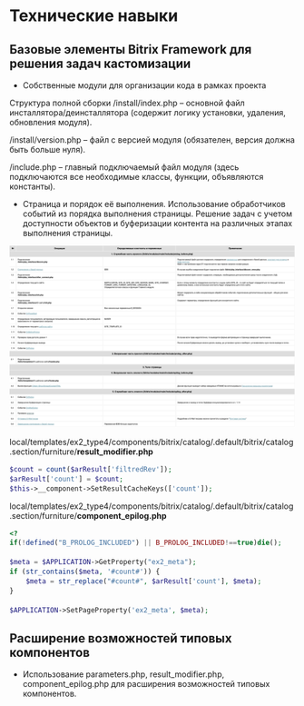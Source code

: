 # Технические навыки

## Базовые элементы Bitrix Framework для решения задач кастомизации

* Собственные модули для организации кода в рамках проекта
  
Структура полной сборки
/install/index.php – основной файл инсталлятора/деинсталлятора (содержит логику установки, удаления, обновления модуля).

/install/version.php – файл с версией модуля (обязателен, версия должна быть больше нуля).

/include.php – главный подключаемый файл модуля (здесь подключаются все необходимые классы, функции, объявляются константы).


* Страница и порядок её выполнения. Использование обработчиков событий из порядка выполнения страницы. Решение задач с учетом доступности объектов и буферизации контента на различных этапах выполнения страницы.

![alt text](image.png)

local/templates/ex2_type4/components/bitrix/catalog/.default/bitrix/catalog.section/furniture/**result_modifier.php**
```php
$count = count($arResult['filtredRev']);
$arResult['count'] = $count;
$this->__component->SetResultCacheKeys(['count']);
```

local/templates/ex2_type4/components/bitrix/catalog/.default/bitrix/catalog.section/furniture/**component_epilog.php**
```php
<?
if(!defined("B_PROLOG_INCLUDED") || B_PROLOG_INCLUDED!==true)die();

$meta = $APPLICATION->GetProperty("ex2_meta");
if (str_contains($meta, '#count#')) {
    $meta = str_replace("#count#", $arResult['count'], $meta);
}

$APPLICATION->SetPageProperty('ex2_meta', $meta);
```


## Расширение возможностей типовых компонентов
* Использование parameters.php, result_modifier.php, component_epilog.php для расширения возможностей типовых компонентов.

